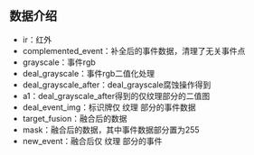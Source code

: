 ## 数据介绍
+ ir：红外
+ complemented_event：补全后的事件数据，清理了无关事件点
+ grayscale：事件rgb
+ deal_grayscale：事件rgb二值化处理
+ deal_grayscale_after：deal_grayscale腐蚀操作得到
+ a1：deal_grayscale_after得到的仅纹理部分的二值图
+ deal_event_img：标识牌仅 纹理 部分的事件数据
+ target_fusion：融合后的数据
+ mask：融合后的数据，其中事件数据部分置为255
+ new_event：融合后仅 纹理 部分的事件


